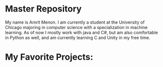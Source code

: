 # Master Repository

My name is Amrit Menon. I am currently a student at the University of Chicago majoring in computer science with a specialization in machine learning. As of now I mostly work with java and C#, but am also comfortable in Python as well, and am currently learning C and Unity in my free time.

# My Favorite Projects:
